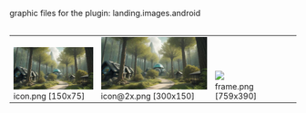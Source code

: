 graphic files for the plugin: landing.images.android<br>
<br>
<table>
	<tr valign="bottom">
		<td><a href="https://github.com/zuckung/endless-sky-plugins/blob/main/myplugins/landing.images.android/icon.png"><img src="https://raw.githubusercontent.com/zuckung/endless-sky-plugins/refs/heads/main/myplugins/landing.images.android/icon.png" width="150" height="75"></a><br>
		icon.png [150x75]</td>
		<td><a href="https://github.com/zuckung/endless-sky-plugins/blob/main/myplugins/landing.images.android/icon@2x.png"><img src="https://raw.githubusercontent.com/zuckung/endless-sky-plugins/refs/heads/main/myplugins/landing.images.android/icon@2x.png" width="200"></a><br>
		icon@2x.png [300x150]</td>
		<td><a href="https://github.com/zuckung/endless-sky-plugins/blob/main/myplugins/landing.images.android/images/ui/frame.png"><img src="https://raw.githubusercontent.com/zuckung/endless-sky-plugins/refs/heads/main/myplugins/landing.images.android/images/ui/frame.png" width="200"></a><br>
		frame.png [759x390]</td>
	</tr>
</table>
